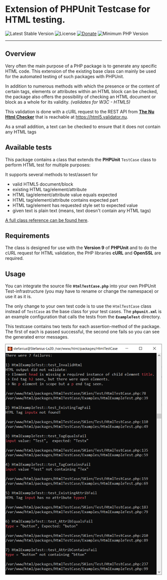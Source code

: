 # Extension of PHPUnit Testcase for HTML testing.

 ![Latest Stable Version](https://img.shields.io/badge/release-v1.0.0-brightgreen.svg)
 ![License](https://img.shields.io/packagist/l/gomoob/php-pushwoosh.svg) 
 [![Donate](https://img.shields.io/static/v1?label=donate&message=PayPal&color=orange)](https://www.paypal.me/SKientzler/5.00EUR)
 ![Minimum PHP Version](https://img.shields.io/badge/php-%3E%3D%207.4-8892BF.svg)
 
----------
## Overview

Very often the main purpose of a PHP package is to generate any specific HTML code. This 
extension of the existing base class can mainly be used for the automated testing of such 
packages with PHPUnit.

In addition to numerous methods with which the presence or the content of certain tags, 
elements or attributes within an HTML block can be checked, the package also offers the 
possibility of checking an HTML document or block as a whole for its validity. 
*(validates for W3C - HTML5)*

This validation is done with a cURL request to the REST API from 
**[The Nu Html Checker](https://github.com/validator/validator)** that is reachable at 
https://html5.validator.nu.

As a small addition, a text can be checked to ensure that it does not contain any HTML tags

## Available tests
This package contains a class that extends the **PHPUnit** `TestCase` class to perform
HTML test for multiple purposes:

It supports several methods to test/assert for
 - valid HTML5 document/block
 - existing HTML tag/element/attribute
 - HTML tag/element/attribute value equals expected
 - HTML tag/element/attribute contains expected part
 - HTML tag/element has requested style set to expected value
 - given text is plain text (means, text doesn't contain any HTML tags)

[A full class reference can be found here](https://www.phpclasses.org/package/12137-PHP-Extends-PHPUnit-to-test-HTML-output.html#usage).

## Requirements
The class is designed for use with the **Version 9** of **PHPUnit** and to do the cURL
request for HTML validation, the PHP libraries **cURL** and **OpenSSL** are required. 

## Usage
You can integrate the source file **`HtmlTestCase.php`** into your own PHPUnit 
Test-infrastructure (you may have to rename or change the namespace) or use it as it is.

The only change to your own test code is to use the `HtmlTestCase` class instead of 
`TestCase` as the base class for your test cases. The **`phpunit.xml`** is an example 
configuration that calls the tests from the **`ExampleTest`** directory. 

This testcase contains two tests for each assertion-method of the package. The first of each
is passed successful, the second one fails so you can see the generated error messages.

![HtmlTestCaseFailures](./ExampleTest/HtmlTestCaseFailures.png)